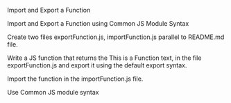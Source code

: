 Import and Export a Function

Import and Export a Function using Common JS Module Syntax

Create two files exportFunction.js, importFunction.js parallel to README.md file.

Write a JS function that returns the This is a Function text, in the file exportFunction.js and export it using the default export syntax.

Import the function in the importFunction.js file.

Use Common JS module syntax
